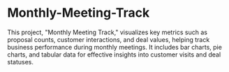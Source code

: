 # Monthly-Meeting-Track

This project, "Monthly Meeting Track," visualizes key metrics such as proposal counts, customer interactions, and deal values, helping track business performance during monthly meetings. It includes bar charts, pie charts, and tabular data for effective insights into customer visits and deal statuses.

